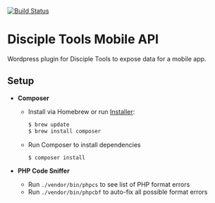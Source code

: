 [![Build Status](https://travis-ci.org/cairocoder01/dt-mobile-api.svg?branch=master)](https://travis-ci.org/cairocoder01/dt-mobile-api)

# Disciple Tools Mobile API
Wordpress plugin for Disciple Tools to expose data for a mobile app.

## Setup

* **Composer**
  * Install via Homebrew or run [Installer](https://getcomposer.org/doc/00-intro.md):
    ```bash
    $ brew update
    $ brew install composer
    ```
  * Run Composer to install dependencies
    ```bash
    $ composer install
    ```

* **PHP Code Sniffer**
  * Run `./vendor/bin/phpcs` to see list of PHP format errors
  * Run `./vendor/bin/phpcbf` to auto-fix all possible format errors
